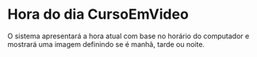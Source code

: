 # Hora do dia CursoEmVideo

 O sistema apresentará a hora atual com base no horário do computador e  mostrará uma imagem definindo se é manhã, tarde ou noite.
